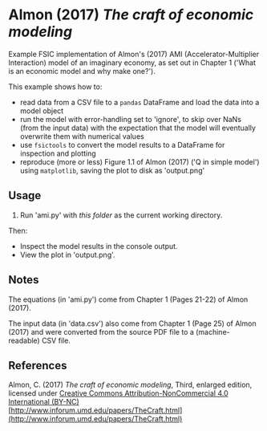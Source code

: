 # Almon (2017) *The craft of economic modeling*

Example FSIC implementation of Almon's (2017) AMI (Accelerator-Multiplier
Interaction) model of an imaginary economy, as set out in Chapter 1 ('What is
an economic model and why make one?').

This example shows how to:

* read data from a CSV file to a `pandas` DataFrame and load the data into a
  model object
* run the model with error-handling set to 'ignore', to skip over NaNs (from
  the input data) with the expectation that the model will eventually overwrite
  them with numerical values
* use `fsictools` to convert the model results to a DataFrame for inspection
  and plotting
* reproduce (more or less) Figure 1.1 of Almon (2017) ('Q in simple model')
  using `matplotlib`, saving the plot to disk as 'output.png'


## Usage

1. Run 'ami.py' with *this folder* as the current working directory.

Then:

* Inspect the model results in the console output.
* View the plot in 'output.png'.


## Notes

The equations (in 'ami.py') come from Chapter 1 (Pages 21-22) of Almon (2017).

The input data (in 'data.csv') also come from Chapter 1 (Page 25) of Almon
(2017) and were converted from the source PDF file to a (machine-readable) CSV
file.


## References

Almon, C. (2017)
*The craft of economic modeling*, Third, enlarged edition,
licensed under [Creative Commons Attribution-NonCommercial 4.0 International
(BY-NC)](https://creativecommons.org/licenses/by-nc/4.0/legalcode)  
[http://www.inforum.umd.edu/papers/TheCraft.html](http://www.inforum.umd.edu/papers/TheCraft.html)
